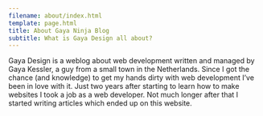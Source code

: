 ```yaml
---
filename: about/index.html
template: page.html
title: About Gaya Ninja Blog
subtitle: What is Gaya Design all about?
---
```


Gaya Design is a weblog about web development written and managed by Gaya Kessler, a guy from a small town in the Netherlands. Since I got the chance (and knowledge) to get my hands dirty with web development I’ve been in love with it. Just two years after starting to learn how to make websites I took a job as a web developer. Not much longer after that I started writing articles which ended up on this website.
